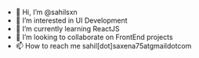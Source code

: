 - 👋 Hi, I’m @sahilsxn
- 👀 I’m interested in UI Development
- 🌱 I’m currently learning ReactJS
- 💞️ I’m looking to collaborate on FrontEnd projects
- 📫 How to reach me sahil[dot]saxena75atgmaildotcom

<!---
sahilsxn/sahilsxn is a ✨ special ✨ repository because its `README.md` (this file) appears on your GitHub profile.
You can click the Preview link to take a look at your changes.
--->
